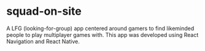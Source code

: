 # squad-on-site
A LFG (looking-for-group) app centered around gamers to find likeminded people to play multiplayer games with. This app was developed using React Navigation and React Native.
